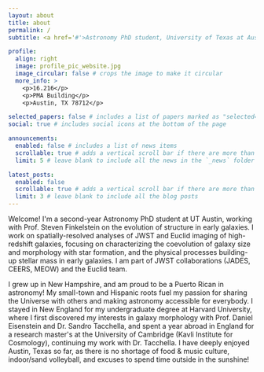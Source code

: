 ```yaml
---
layout: about
title: about
permalink: /
subtitle: <a href='#'>Astronomy PhD student, University of Texas at Austin</a>

profile:
  align: right
  image: profile_pic_website.jpg
  image_circular: false # crops the image to make it circular
  more_info: >
    <p>16.216</p>
    <p>PMA Building</p>
    <p>Austin, TX 78712</p>

selected_papers: false # includes a list of papers marked as "selected={true}"
social: true # includes social icons at the bottom of the page

announcements:
  enabled: false # includes a list of news items
  scrollable: true # adds a vertical scroll bar if there are more than 3 news items
  limit: 5 # leave blank to include all the news in the `_news` folder

latest_posts:
  enabled: false
  scrollable: true # adds a vertical scroll bar if there are more than 3 new posts items
  limit: 3 # leave blank to include all the blog posts
---
```


Welcome! I'm a second-year Astronomy PhD student at UT Austin, working with Prof. Steven Finkelstein on the evolution of structure in early galaxies. I work on spatially-resolved analyses of JWST and Euclid imaging of high-redshift galaxies, focusing on characterizing the coevolution of galaxy size and morphology with star formation, and the physical processes building-up stellar mass in early galaxies. I am part of JWST collaborations (JADES, CEERS, MEOW) and the Euclid team. 

I grew up in New Hampshire, and am proud to be a Puerto Rican in astronomy! My small-town and Hispanic roots fuel my passion for sharing the Universe with others and making astronomy accessible for everybody. I stayed in New England for my undergraduate degree at Harvard University, where I first discovered my interests in galaxy morphology with Prof. Daniel Eisenstein and Dr. Sandro Tacchella, and spent a year abroad in England for a research master's at the University of Cambridge (Kavli Institute for Cosmology), continuing my work with Dr. Tacchella. I have deeply enjoyed Austin, Texas so far, as there is no shortage of food & music culture, indoor/sand volleyball, and excuses to spend time outside in the sunshine!
